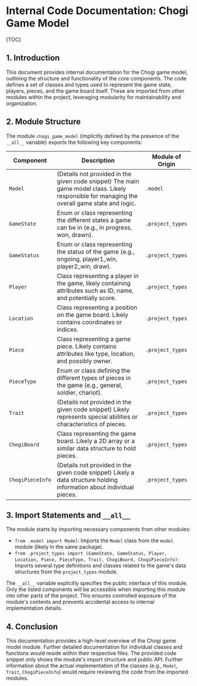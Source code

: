 # Internal Code Documentation: Chogi Game Model

[TOC]

## 1. Introduction

This document provides internal documentation for the Chogi game model, outlining the structure and functionality of the core components.  The code defines a set of classes and types used to represent the game state, players, pieces, and the game board itself.  These are imported from other modules within the project, leveraging modularity for maintainability and organization.


## 2. Module Structure

The module `chogi_game_model` (implicitly defined by the presence of the `__all__` variable) exports the following key components:

| Component         | Description                                                              | Module of Origin |
|-----------------|--------------------------------------------------------------------------|--------------------|
| `Model`           | (Details not provided in the given code snippet)  The main game model class. Likely responsible for managing the overall game state and logic.     | `.model`         |
| `GameState`       |  Enum or class representing the different states a game can be in (e.g., in progress, won, drawn).    | `.project_types` |
| `GameStatus`      | Enum or class representing the status of the game (e.g., ongoing, player1_win, player2_win, draw).     | `.project_types` |
| `Player`          | Class representing a player in the game, likely containing attributes such as ID, name, and potentially score.      | `.project_types` |
| `Location`        | Class representing a position on the game board. Likely contains coordinates or indices.   | `.project_types` |
| `Piece`           | Class representing a game piece. Likely contains attributes like type, location, and possibly owner.  | `.project_types` |
| `PieceType`       | Enum or class defining the different types of pieces in the game (e.g., general, soldier, chariot).    | `.project_types` |
| `Trait`           |  (Details not provided in the given code snippet) Likely represents special abilities or characteristics of pieces. | `.project_types` |
| `ChogiBoard`      | Class representing the game board.  Likely a 2D array or a similar data structure to hold pieces.  | `.project_types` |
| `ChogiPieceInfo`  | (Details not provided in the given code snippet) Likely a data structure holding information about individual pieces. | `.project_types` |


## 3.  Import Statements and `__all__`

The module starts by importing necessary components from other modules:

* `from .model import Model`: Imports the `Model` class from the `model` module (likely in the same package).
* `from .project_types import (GameState, GameStatus, Player, Location, Piece, PieceType, Trait, ChogiBoard, ChogiPieceInfo)`: Imports several type definitions and classes related to the game's data structures from the `project_types` module.


The `__all__` variable explicitly specifies the public interface of this module.  Only the listed components will be accessible when importing this module into other parts of the project.  This ensures controlled exposure of the module's contents and prevents accidental access to internal implementation details.


## 4. Conclusion

This documentation provides a high-level overview of the Chogi game model module.  Further detailed documentation for individual classes and functions would reside within their respective files.  The provided code snippet only shows the module's import structure and public API.  Further information about the actual implementation of the classes (e.g., `Model`, `Trait`, `ChogiPieceInfo`) would require reviewing the code from the imported modules.
